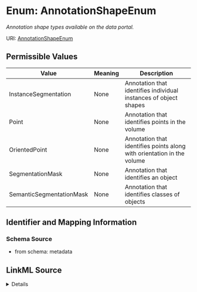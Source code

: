 # Enum: AnnotationShapeEnum




_Annotation shape types available on the data portal._



URI: [AnnotationShapeEnum](AnnotationShapeEnum.md)

## Permissible Values

| Value | Meaning | Description |
| --- | --- | --- |
| InstanceSegmentation | None | Annotation that identifies individual instances of object shapes |
| Point | None | Annotation that identifies points in the volume |
| OrientedPoint | None | Annotation that identifies points along with orientation in the volume |
| SegmentationMask | None | Annotation that identifies an object |
| SemanticSegmentationMask | None | Annotation that identifies classes of objects |









## Identifier and Mapping Information







### Schema Source


* from schema: metadata




## LinkML Source

<details>
```yaml
name: annotation_shape_enum
description: Annotation shape types available on the data portal.
from_schema: metadata
rank: 1000
permissible_values:
  InstanceSegmentation:
    text: InstanceSegmentation
    description: Annotation that identifies individual instances of object shapes.
  Point:
    text: Point
    description: Annotation that identifies points in the volume.
  OrientedPoint:
    text: OrientedPoint
    description: Annotation that identifies points along with orientation in the volume.
  SegmentationMask:
    text: SegmentationMask
    description: Annotation that identifies an object.
  SemanticSegmentationMask:
    text: SemanticSegmentationMask
    description: Annotation that identifies classes of objects.

```
</details>
